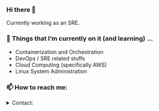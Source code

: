 ### Hi there 👋

Currently working as an SRE. 

### 🌱 Things that I’m currently on it (and learning) ...
- Containerization and Orchestration
- DevOps / SRE related stuffs
- Cloud Computing (specifically AWS)
- Linux System Administration

### 📫 How to reach me: 


<details>
  <summary>Contact:</summary>

```echo Zm1tb2NodGFyQGdtYWlsLmNvbQ== | base64 -d  ```

</details>


<!--
**fmmochtar/fmmochtar** is a ✨ _special_ ✨ repository because its `README.md` (this file) appears on your GitHub profile.

Here are some ideas to get you started:

- 🔭 I’m currently working on ...
- 👯 I’m looking to collaborate on ...
- 🤔 I’m looking for help with ...
- 💬 Ask me about ...

-->
